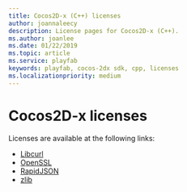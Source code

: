 ```yaml
---
title: Cocos2D-x (C++) licenses
author: joannaleecy
description: License pages for Cocos2D-x (C++).
ms.author: joanlee
ms.date: 01/22/2019
ms.topic: article
ms.service: playfab
keywords: playfab, cocos-2dx sdk, cpp, licenses
ms.localizationpriority: medium
---
```


# Cocos2D-x licenses

Licenses are available at the following links:

- [Libcurl](licenses/libcurl-license.md)
- [OpenSSL](licenses/openssl-license.md)
- [RapidJSON](licenses/rapidjson-license.md)
- [zlib](licenses/zlib-license.md)
